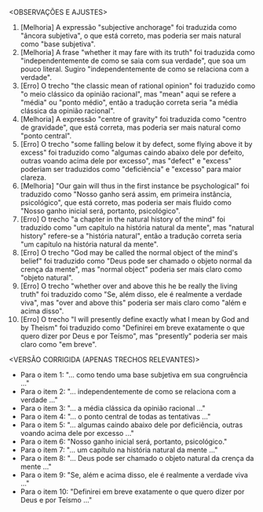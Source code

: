 <OBSERVAÇÕES E AJUSTES>
1. [Melhoria] A expressão "subjective anchorage" foi traduzida como "âncora subjetiva", o que está correto, mas poderia ser mais natural como "base subjetiva".
2. [Melhoria] A frase "whether it may fare with its truth" foi traduzida como "independentemente de como se saia com sua verdade", que soa um pouco literal. Sugiro "independentemente de como se relaciona com a verdade".
3. [Erro] O trecho "the classic mean of rational opinion" foi traduzido como "o meio clássico da opinião racional", mas "mean" aqui se refere a "média" ou "ponto médio", então a tradução correta seria "a média clássica da opinião racional".
4. [Melhoria] A expressão "centre of gravity" foi traduzida como "centro de gravidade", que está correta, mas poderia ser mais natural como "ponto central".
5. [Erro] O trecho "some falling below it by defect, some flying above it by excess" foi traduzido como "algumas caindo abaixo dele por defeito, outras voando acima dele por excesso", mas "defect" e "excess" poderiam ser traduzidos como "deficiência" e "excesso" para maior clareza.
6. [Melhoria] "Our gain will thus in the first instance be psychological" foi traduzido como "Nosso ganho será assim, em primeira instância, psicológico", que está correto, mas poderia ser mais fluido como "Nosso ganho inicial será, portanto, psicológico".
7. [Erro] O trecho "a chapter in the natural history of the mind" foi traduzido como "um capítulo na história natural da mente", mas "natural history" refere-se a "história natural", então a tradução correta seria "um capítulo na história natural da mente".
8. [Erro] O trecho "God may be called the normal object of the mind's belief" foi traduzido como "Deus pode ser chamado o objeto normal da crença da mente", mas "normal object" poderia ser mais claro como "objeto natural".
9. [Erro] O trecho "whether over and above this he be really the living truth" foi traduzido como "Se, além disso, ele é realmente a verdade viva", mas "over and above this" poderia ser mais claro como "além e acima disso".
10. [Erro] O trecho "I will presently define exactly what I mean by God and by Theism" foi traduzido como "Definirei em breve exatamente o que quero dizer por Deus e por Teísmo", mas "presently" poderia ser mais claro como "em breve".

<VERSÃO CORRIGIDA (APENAS TRECHOS RELEVANTES)>
- Para o item 1: "... como tendo uma base subjetiva em sua congruência ..."
- Para o item 2: "... independentemente de como se relaciona com a verdade ..."
- Para o item 3: "... a média clássica da opinião racional ..."
- Para o item 4: "... o ponto central de todas as tentativas ..."
- Para o item 5: "... algumas caindo abaixo dele por deficiência, outras voando acima dele por excesso ..."
- Para o item 6: "Nosso ganho inicial será, portanto, psicológico."
- Para o item 7: "... um capítulo na história natural da mente ..."
- Para o item 8: "... Deus pode ser chamado o objeto natural da crença da mente ..."
- Para o item 9: "Se, além e acima disso, ele é realmente a verdade viva ..."
- Para o item 10: "Definirei em breve exatamente o que quero dizer por Deus e por Teísmo ..."